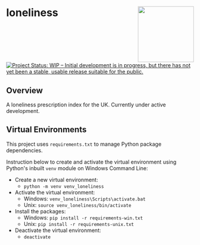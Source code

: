 # loneliness <img src='man/figures/logo.png' align="right" height="150" /></a>

<!-- badges: start -->
[![Project Status: WIP – Initial development is in progress, but there
has not yet been a stable, usable release suitable for the
public.](https://www.repostatus.org/badges/latest/wip.svg)](https://www.repostatus.org/#wip)
<!-- badges: end -->

## Overview
A loneliness prescription index for the UK. Currently under active
development.

## Virtual Environments
This project uses `requirements.txt` to manage Python package dependencies. 

Instruction below to create and activate the virtual environment using Python's inbuilt `venv` module on Windows Command Line:
* Create a new virtual environment:
  - `python -m venv venv_loneliness`
* Activate the virtual environment:
  - Windows: `venv_loneliness\Scripts\activate.bat`
  - Unix: `source venv_loneliness/bin/activate`
* Install the packages:
  - Windows: `pip install -r requirements-win.txt`
  - Unix: `pip install -r requirements-unix.txt`
* Deactivate the virtual environment:
  - `deactivate`